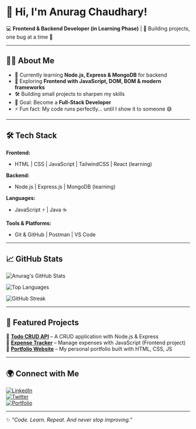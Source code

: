 # 👋 Hi, I'm Anurag Chaudhary!  

💻 **Frontend & Backend Developer (in Learning Phase)** | 🌱 Building projects, one bug at a time 🚀  

---

## 🙋‍♂️ About Me  
- 🔭 Currently learning **Node.js, Express & MongoDB** for backend  
- 🎨 Exploring **Frontend with JavaScript, DOM, BOM & modern frameworks**  
- 🛠️ Building small projects to sharpen my skills  
- 🌟 Goal: Become a **Full-Stack Developer**  
- ⚡ Fun fact: My code runs perfectly... until I show it to someone 😅  

---

## 🛠️ Tech Stack  

**Frontend:**  
- HTML | CSS | JavaScript | TailwindCSS | React (learning)  

**Backend:**  
- Node.js | Express.js | MongoDB (learning)  

**Languages:**  
- JavaScript ⚡ | Java ☕  

**Tools & Platforms:**  
- Git & GitHub | Postman | VS Code  

---

## 📈 GitHub Stats  
![Anurag's GitHub Stats](https://github-readme-stats.vercel.app/api?username=your-username&show_icons=true&theme=radical)  

![Top Languages](https://github-readme-stats.vercel.app/api/top-langs/?username=your-username&layout=compact&theme=radical)  

![GitHub Streak](https://streak-stats.demolab.com/?user=your-username&theme=radical)  

---

## 🚀 Featured Projects  

🔹 [**Todo CRUD API**](#) – A CRUD application with Node.js & Express  
🔹 [**Expense Tracker**](#) – Manage expenses with JavaScript (Frontend project)  
🔹 [**Portfolio Website**](#) – My personal portfolio built with HTML, CSS, JS  

---

## 🌍 Connect with Me  

[![LinkedIn](https://img.shields.io/badge/LinkedIn-blue?style=flat&logo=linkedin)](https://linkedin.com/in/your-link)  
[![Twitter](https://img.shields.io/badge/Twitter-blue?style=flat&logo=twitter)](https://twitter.com/your-handle)  
[![Portfolio](https://img.shields.io/badge/Portfolio-black?style=flat&logo=firefox)](https://your-portfolio-link.com)  

---

✨ *“Code. Learn. Repeat. And never stop improving.”*  

